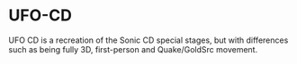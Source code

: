 # UFO-CD
UFO CD is a recreation of the Sonic CD special stages, but with differences such as being fully 3D, first-person and Quake/GoldSrc movement.
